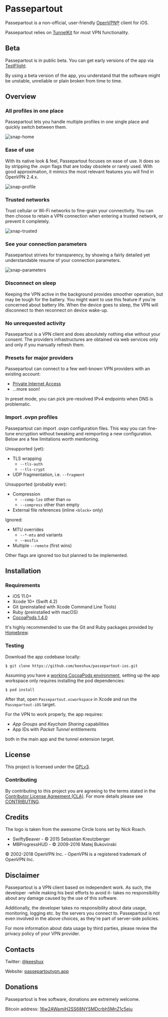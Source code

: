 # Passepartout

Passepartout is a non-official, user-friendly [OpenVPN®][openvpn] client for iOS.

Passepartout relies on [TunnelKit][dep-tunnelkit] for most VPN functionality.

## Beta

Passepartout is in public beta. You can get early versions of the app via [TestFlight][about-testflight].

By using a beta version of the app, you understand that the software might be unstable, unreliable or plain broken from time to time.

## Overview

### All profiles in one place

Passepartout lets you handle multiple profiles in one single place and quickly switch between them.

![snap-home]

### Ease of use

With its native look & feel, Passepartout focuses on ease of use. It does so by stripping the .ovpn flags that are today obsolete or rarely used. With good approximation, it mimics the most relevant features you will find in OpenVPN 2.4.x.

![snap-profile]

### Trusted networks

Trust cellular or Wi-Fi networks to fine-grain your connectivity. You can then choose to retain a VPN connection when entering a trusted network, or prevent it completely.

![snap-trusted]

### See your connection parameters

Passepartout strives for transparency, by showing a fairly detailed yet understandable resume of your connection parameters.

![snap-parameters]

### Disconnect on sleep

Keeping the VPN active in the background provides smoother operation, but may be tough for the battery. You might want to use this feature if you're concerned about battery life. When the device goes to sleep, the VPN will disconnect to then reconnect on device wake-up.

### No unrequested activity

Passepartout is a VPN client and does absolutely nothing else without your consent. The providers infrastructures are obtained via web services only and only if you manually refresh them.

### Presets for major providers

Passepartout can connect to a few well-known VPN providers with an existing account:

- [Private Internet Access][net-pia]
- ...more soon!

In preset mode, you can pick pre-resolved IPv4 endpoints when DNS is problematic.

### Import .ovpn profiles

Passepartout can import .ovpn configuration files. This way you can fine-tune encryption without tweaking and reimporting a new configuration. Below are a few limitations worth mentioning.

Unsupported (yet):

- TLS wrapping
    - `--tls-auth`
    - `--tls-crypt`
- UDP fragmentation, i.e. `--fragment`

Unsupported (probably ever):

- Compression
	- `--comp-lzo` other than `no`
	- `--compress` other than empty
- External file references (inline `<block>` only)

Ignored:

- MTU overrides
	- `--*-mtu` and variants
	- `--mssfix`
- Multiple `--remote` (first wins)

Other flags are ignored too but planned to be implemented.

## Installation

### Requirements

- iOS 11.0+
- Xcode 10+ (Swift 4.2)
- Git (preinstalled with Xcode Command Line Tools)
- Ruby (preinstalled with macOS)
- [CocoaPods 1.4.0][dep-cocoapods]

It's highly recommended to use the Git and Ruby packages provided by [Homebrew][dep-brew].

### Testing

Download the app codebase locally:

    $ git clone https://github.com/keeshux/passepartout-ios.git

Assuming you have a [working CocoaPods environment][dep-cocoapods], setting up the app workspace only requires installing the pod dependencies:

    $ pod install

After that, open `Passepartout.xcworkspace` in Xcode and run the `Passepartout-iOS` target.

For the VPN to work properly, the app requires:

- _App Groups_ and _Keychain Sharing_ capabilities
- App IDs with _Packet Tunnel_ entitlements

both in the main app and the tunnel extension target.

## License

This project is licensed under the [GPLv3][license-content].

### Contributing

By contributing to this project you are agreeing to the terms stated in the [Contributor License Agreement (CLA)][contrib-cla]. For more details please see [CONTRIBUTING][contrib-readme].

## Credits

The logo is taken from the awesome Circle Icons set by Nick Roach.

- SwiftyBeaver - © 2015 Sebastian Kreutzberger
- MBProgressHUD - © 2009-2016 Matej Bukovinski

© 2002-2018 OpenVPN Inc. - OpenVPN is a registered trademark of OpenVPN Inc.

## Disclaimer

Passepartout is a VPN client based on independent work. As such, the developer -while making his best efforts to avoid it- takes no responsibility about any damage caused by the use of this software.

Additionally, the developer takes no responsibility about data usage, monitoring, logging etc. by the servers you connect to. Passepartout is not even involved in the above choices, as they're part of server-side policies.

For more information about data usage by third parties, please review the privacy policy of your VPN provider.

## Contacts

Twitter: [@keeshux][about-twitter]

Website: [passepartoutvpn.app][about-website]

## Donations

Passepartout is free software, donations are extremely welcome.

Bitcoin address: [16w2AWamiH2SS68NYSMDcrbh5MnZ1c5eju][about-btc]

[openvpn]: https://openvpn.net/index.php/open-source/overview.html

[net-pia]: https://www.privateinternetaccess.com

[snap-home]: res/snap-home.png
[snap-profile]: res/snap-profile.png
[snap-trusted]: res/snap-trusted.png
[snap-parameters]: res/snap-parameters.png

[dep-cocoapods]: https://guides.cocoapods.org/using/getting-started.html
[dep-jazzy]: https://github.com/realm/jazzy
[dep-brew]: https://brew.sh/
[dep-tunnelkit]: https://github.com/keeshux/tunnelkit
[dep-openssl]: https://www.openssl.org/

[license-content]: LICENSE
[contrib-cla]: CLA.rst
[contrib-readme]: CONTRIBUTING.md

[about-twitter]: https://twitter.com/keeshux
[about-website]: https://passepartoutvpn.app
[about-testflight]: https://testflight.apple.com/join/XHzgXj6m
[about-btc]: bitcoin:16w2AWamiH2SS68NYSMDcrbh5MnZ1c5eju
